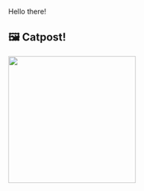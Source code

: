 Hello there!



## 🖼️ Catpost!

<sub>
    <img src="https://cdn2.thecatapi.com/images/zlpgGWqN7.jpg" height="256">
</sub>

